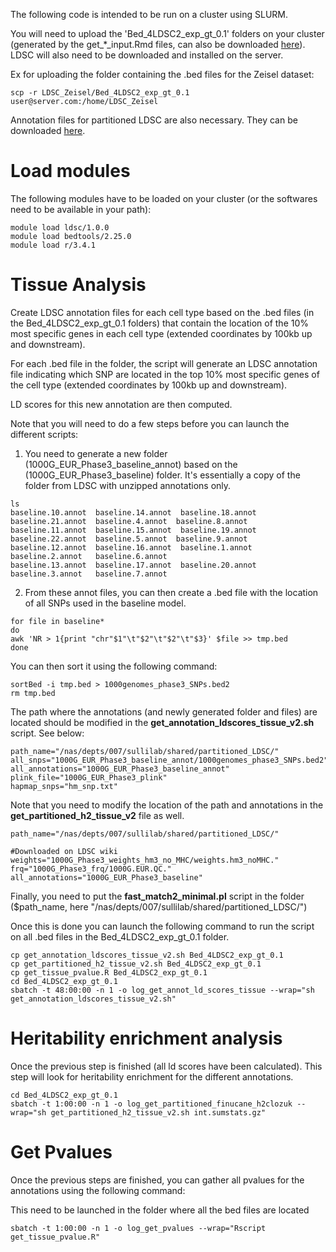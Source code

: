 The following code is intended to be run on a cluster using SLURM.

You will need to upload the 'Bed_4LDSC2_exp_gt_0.1' folders on your cluster (generated by the get_*_input.Rmd files, can also be downloaded [here](https://www.dropbox.com/s/h2v5ebs2hxghrx0/Code_Paper_specificity.zip?dl=0)). LDSC will also need to be downloaded and installed on the server.

Ex for uploading the folder containing the .bed files for the Zeisel dataset:

```
scp -r LDSC_Zeisel/Bed_4LDSC2_exp_gt_0.1 user@server.com:/home/LDSC_Zeisel
````

Annotation files for partitioned LDSC are also necessary. They can be downloaded [here](https://github.com/bulik/ldsc/wiki/Partitioned-Heritability).

# Load modules

The following modules have to be loaded on your cluster (or the softwares need to be available in your path):

```
module load ldsc/1.0.0 
module load bedtools/2.25.0
module load r/3.4.1
```

# Tissue Analysis

Create LDSC annotation files for each cell type based on the .bed files (in the Bed_4LDSC2_exp_gt_0.1 folders) that contain the location of the 10% most specific genes in each cell type (extended coordinates by 100kb up and downstream).

For each .bed file in the folder, the script will generate an LDSC annotation file indicating which SNP are located in the top 10% most specific genes of the cell type (extended coordinates by 100kb up and downstream).

LD scores for this new annotation are then computed.

Note that you will need to do a few steps before you can launch the different scripts:

1) You need to generate a new folder (1000G_EUR_Phase3_baseline_annot) based on the (1000G_EUR_Phase3_baseline) folder. It's essentially a copy of the folder from LDSC with unzipped annotations only.

```
ls
baseline.10.annot  baseline.14.annot  baseline.18.annot  baseline.21.annot  baseline.4.annot  baseline.8.annot
baseline.11.annot  baseline.15.annot  baseline.19.annot  baseline.22.annot  baseline.5.annot  baseline.9.annot
baseline.12.annot  baseline.16.annot  baseline.1.annot   baseline.2.annot   baseline.6.annot
baseline.13.annot  baseline.17.annot  baseline.20.annot  baseline.3.annot   baseline.7.annot
```

2) From these annot files, you can then create a .bed file with the location of all SNPs used in the baseline model.

```
for file in baseline*
do
awk 'NR > 1{print "chr"$1"\t"$2"\t"$2"\t"$3}' $file >> tmp.bed
done
```

You can then sort it using the following command: 

```
sortBed -i tmp.bed > 1000genomes_phase3_SNPs.bed2
rm tmp.bed
```

The path where the annotations (and newly generated folder and files) are located should be modified in the **get_annotation_ldscores_tissue_v2.sh** script. See below:

```
path_name="/nas/depts/007/sullilab/shared/partitioned_LDSC/"
all_snps="1000G_EUR_Phase3_baseline_annot/1000genomes_phase3_SNPs.bed2"
all_annotations="1000G_EUR_Phase3_baseline_annot"
plink_file="1000G_EUR_Phase3_plink"
hapmap_snps="hm_snp.txt"
```

Note that you need to modify the location of the path and annotations in the **get_partitioned_h2_tissue_v2** file as well.

```
path_name="/nas/depts/007/sullilab/shared/partitioned_LDSC/"

#Downloaded on LDSC wiki
weights="1000G_Phase3_weights_hm3_no_MHC/weights.hm3_noMHC."
frq="1000G_Phase3_frq/1000G.EUR.QC."
all_annotations="1000G_EUR_Phase3_baseline"
```

Finally, you need to put the **fast_match2_minimal.pl** script in the folder ($path_name, here "/nas/depts/007/sullilab/shared/partitioned_LDSC/")

Once this is done you can launch the following command to run the script on all .bed files in the Bed_4LDSC2_exp_gt_0.1 folder.

```
cp get_annotation_ldscores_tissue_v2.sh Bed_4LDSC2_exp_gt_0.1
cp get_partitioned_h2_tissue_v2.sh Bed_4LDSC2_exp_gt_0.1 
cp get_tissue_pvalue.R Bed_4LDSC2_exp_gt_0.1 
cd Bed_4LDSC2_exp_gt_0.1 
sbatch -t 48:00:00 -n 1 -o log_get_annot_ld_scores_tissue --wrap="sh get_annotation_ldscores_tissue_v2.sh"
```

# Heritability enrichment analysis

Once the previous step is finished (all ld scores have been calculated). This step will look for heritability enrichment for the different annotations.

```
cd Bed_4LDSC2_exp_gt_0.1
sbatch -t 1:00:00 -n 1 -o log_get_partitioned_finucane_h2clozuk --wrap="sh get_partitioned_h2_tissue_v2.sh int.sumstats.gz"
```

# Get Pvalues

Once the previous steps are finished, you can gather all pvalues for the annotations using the following command:

This need to be launched in the folder where all the bed files are located

```
sbatch -t 1:00:00 -n 1 -o log_get_pvalues --wrap="Rscript get_tissue_pvalue.R"
```
